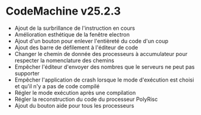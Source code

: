 # CodeMachine v25.2.3

- Ajout de la surbrillance de l'instruction en cours
- Amélioration esthétique de la fenêtre electron
- Ajout d'un bouton pour enlever l'entièreté du code d'un coup
- Ajout des barre de défilement à l'éditeur de code
- Changer le chemin de donnée des processeurs à accumulateur pour respecter la nomenclature des chemins
- Empêcher l'éditeur d'envoyer des nombres que le serveurs ne peut pas supporter
- Empêcher l'application de crash lorsque le mode d'exécution est choisi et qu'il n'y a pas de code compilé
- Régler le mode exécution après une compilation
- Régler la reconstruction du code du processeur PolyRisc
- Ajout du bouton aide pour tous les processeurs